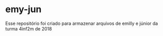 # emy-jun
Esse repositório foi criado para armazenar arquivos de emilly e júnior da turma 4inf2m de 2018 
